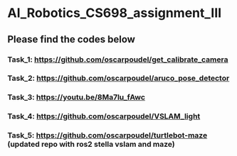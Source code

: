 # AI_Robotics_CS698_assignment_III
## Please find the codes below

### Task_1: https://github.com/oscarpoudel/get_calibrate_camera

### Task_2: https://github.com/oscarpoudel/aruco_pose_detector

### Task_3: https://youtu.be/8Ma7lu_fAwc

### Task_4: https://github.com/oscarpoudel/VSLAM_light

### Task_5: https://github.com/oscarpoudel/turtlebot-maze (updated repo with ros2 stella vslam and maze)
